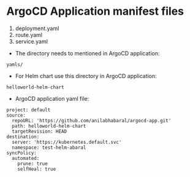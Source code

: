 # ArgoCD Application manifest files

1. deployment.yaml
2. route.yaml
3. service.yaml

- The directory needs to mentioned in ArgoCD application:
```
yamls/
```

- For Helm chart use this directory in ArgoCD application:
```
helloworld-helm-chart
```

- ArgoCD application yaml file:
```
project: default
source:
  repoURL: 'https://github.com/anilabhabaral/argocd-app.git'
  path: helloworld-helm-chart
  targetRevision: HEAD
destination:
  server: 'https://kubernetes.default.svc'
  namespace: test-helm-abaral
syncPolicy:
  automated:
    prune: true
    selfHeal: true
```